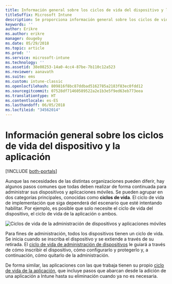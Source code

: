 ```yaml
---
title: Información general sobre los ciclos de vida del dispositivo y la aplicación
titleSuffix: Microsoft Intune
description: Se proporciona información general sobre los ciclos de vida del dispositivo y la aplicación con Microsoft Intune.
keywords: ''
author: Erikre
ms.author: erikre
manager: dougeby
ms.date: 05/29/2018
ms.topic: article
ms.prod: ''
ms.service: microsoft-intune
ms.technology: ''
ms.assetid: 38e08253-14a0-4cc4-87be-7b110c12a523
ms.reviewer: aanavath
ms.suite: ems
ms.custom: intune-classic
ms.openlocfilehash: 809816f8bc87ddbad5162785a2183f83ec0fdd12
ms.sourcegitcommit: 07528df71460589522a2e1b3e5f9ed63eb773eea
ms.translationtype: HT
ms.contentlocale: es-ES
ms.lasthandoff: 06/05/2018
ms.locfileid: "34562014"
---
```

# <a name="overview-of-device-and-app-lifecycles"></a>Información general sobre los ciclos de vida del dispositivo y la aplicación

[!INCLUDE [both-portals](./includes/note-for-both-portals.md)]

Aunque las necesidades de las distintas organizaciones pueden diferir, hay algunos pasos comunes que todas deben realizar de forma continuada para administrar sus dispositivos y aplicaciones móviles. Se pueden agrupar en dos categorías principales, conocidas como **ciclos de vida**. El ciclo de vida de implementación que siga dependerá del escenario que esté intentando habilitar. Por ejemplo, es posible que solo necesite el ciclo de vida del dispositivo, el ciclo de vida de la aplicación o ambos.

![Ciclos de vida de la administración de dispositivos y aplicaciones móviles](./media/device-app-lifecycle.png)

Para fines de administración, todos los dispositivos tienen un ciclo de vida. Se inicia cuando se inscriba el dispositivo y se extiende a través de su retirada. El [ciclo de vida de administración de dispositivos](device-lifecycle.md) le guiará a través de cómo inscribir el dispositivo, cómo configurarlo y protegerlo y, a continuación, cómo quitarlo de la administración.

De forma similar, las aplicaciones con las que trabaja tienen su propio [ciclo de vida de la aplicación](app-lifecycle.md), que incluye pasos que abarcan desde la adición de una aplicación a Intune hasta su eliminación cuando ya no es necesaria.
